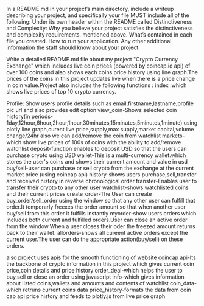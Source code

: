 In a README.md in your project’s main directory, include a writeup describing your project, and specifically your file MUST include all of the following:
Under its own header within the README called Distinctiveness and Complexity: Why you believe your project satisfies the distinctiveness and complexity requirements, mentioned above.
What’s contained in each file you created.
How to run your application.
Any other additional information the staff should know about your project.

Write a detailed README.md file about my project "Crypto Currency Exchange" which includes live coin prices (powered by coincap.io api) of over 100 coins and also shows each coins price history using line graph.The prices of the coins in this project updates live when there is a price change in coin value.Project also includes the following functions : index :which shows live prices of top 10 crypto currency.



Profile: Show users profile details such as email,firstname,lastname,profile pic url and also provides edit option
view_coin-Shows selected coin history(in periods-1day,12hour,6hour,2hour,1hour,30minutes,15minutes,5minutes,1minute) using plotly line graph,curent live price,supply,max supply,market capital,volume change/24hr also we can add/remove the coin from watchlist
markets-which show live prices of 100s of coins with the ability to add/remove watchlist
deposit-function enables to deposit USD so that the users can purchase crypto using USD
wallet-This is a multi-currency wallet.which stores the user's coins and shows their current amount and value in usd
buy/sell-user can purchase or sell crypto from the exchange at the current market price (using coincap api)
history-shows users purchase,sell,transfer and received history in reverse chronological order
transfer-Enables user to transfer their crypto to any other user
watchlist-shows watchlisted coins and their current prices
create_order-The User can create buy_order/sell_order using the window so that any other user can fulfill that order.It temporarly freexes the order amount so that when another user buy/sell from this order it fulfills instantly
myorder-show users orders which includes both current and fulfilled orders.User can close an active order from the window.When a user closes their oder the freezed amount returns back to their wallet.
allorders-shows all cureent active orders except the current user.The user can do the appropriate action(buy/sell) on these orders.

also project uses apis for the smooth functioning of website
coincap api-Its the backbone of crypto information in this project which gives current coin price,coin details and price history
order_deal-which helps the user to buy,sell or close an order using javascript
info-which gives information about listed coins,wallets and amounts and contents of watchlist
coin_data-which retruns current coins data
price_history-formats the data from coin cap api price history and feeds to plotly.js from live price graph 